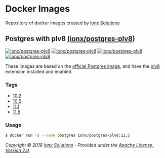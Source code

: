 # Docker Images

Repository of docker images created by [Ionx Solutions](https://www.ionxsolutions.com)

## Postgres with plv8 [(ionx/postgres-plv8](https://hub.docker.com/r/ionx/postgres-plv8))
[![ionx/postgres-plv8][docker-pulls-image]][docker-hub-url]
[![ionx/postgres-plv8][docker-stars-image]][docker-hub-url]
[![ionx/postgres-plv8][docker-automated-image]][docker-hub-url]
[![ionx/postgres-plv8][docker-build-image]][docker-hub-url]

These images are based on the [official Postgres image](https://hub.docker.com/r/_/postgres/), and have the [plv8](https://github.com/plv8/plv8) extension installed and enabled.

### Tags
- [10.2](https://github.com/IonxSolutions/docker-images/tree/master/postgres-plv8/10.2)
- [10.6](https://github.com/IonxSolutions/docker-images/tree/master/postgres-plv8/10.6)
- [11.1](https://github.com/IonxSolutions/docker-images/tree/master/postgres-plv8/11.1)
- [11.5](https://github.com/IonxSolutions/docker-images/tree/master/postgres-plv8/11.5)

### Usage
```bash
$ docker run -d --name postgres ionx/postgres-plv8:11.5
```

_Copyright &copy; 2018 [Ionx Solutions](https://www.ionxsolutions.com) - Provided under the [Apache License, Version 2.0](http://apache.org/licenses/LICENSE-2.0.html)._


[docker-hub-url]: https://hub.docker.com/r/ionx/postgres-plv8/
[docker-pulls-image]: https://img.shields.io/docker/pulls/ionx/postgres-plv8.svg?style=flat-square
[docker-stars-image]: https://img.shields.io/docker/stars/ionx/postgres-plv8.svg?style=flat-square
[docker-automated-image]: https://img.shields.io/docker/automated/ionx/postgres-plv8.svg?style=flat-square
[docker-build-image]: https://img.shields.io/docker/build/ionx/postgres-plv8.svg?style=flat-square
